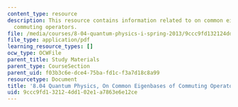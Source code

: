 ```yaml
---
content_type: resource
description: This resource contains information related to on common eigenbases of
  commuting operators.
file: /media/courses/8-04-quantum-physics-i-spring-2013/9ccc9fd132124dd102e1a7863e6e12ce_MIT8_04S13_OnCommEigenbas.pdf
file_type: application/pdf
learning_resource_types: []
ocw_type: OCWFile
parent_title: Study Materials
parent_type: CourseSection
parent_uid: f03b3c6e-dce4-75ba-fd1c-f3a7d18c8a99
resourcetype: Document
title: '8.04 Quantum Physics, On Common Eigenbases of Commuting Operators '
uid: 9ccc9fd1-3212-4dd1-02e1-a7863e6e12ce
---
```

